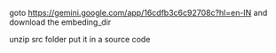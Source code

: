 goto https://gemini.google.com/app/16cdfb3c6c92708c?hl=en-IN
and download the embeding_dir

unzip src folder
put it in a source code

